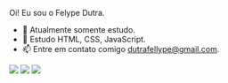 Oi! Eu sou o Felype Dutra.


- 🔭 Atualmente somente estudo.
- 🌱 Estudo HTML, CSS, JavaScript.
- 📫 Entre em contato comigo dutrafellype@gmail.com.




<div> 
  <a href="https://instagram.com/felpdutra_" target="_blank"><img src="https://img.shields.io/badge/-Instagram-%23E4405F?style=for-the-badge&logo=instagram&logoColor=white" target="_blank"></a>
  <a href = "mailto:dutrafellype@gmail.com"><img src="https://img.shields.io/badge/-Gmail-%23333?style=for-the-badge&logo=gmail&logoColor=white" target="_blank"></a>
  <a href="https://www.linkedin.com/in/felype-dutra-a718b91b5/" target="_blank"><img src="https://img.shields.io/badge/-LinkedIn-%230077B5?style=for-the-badge&logo=linkedin&logoColor=white" target="_blank"></a> 
  
</div>
